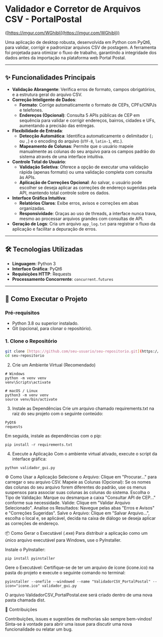 # Validador e Corretor de Arquivos CSV - PortalPostal

([https://imgur.com/WGhiblj](https://imgur.com/WGhiblj))

Uma aplicação de desktop robusta, desenvolvida em Python com PyQt6, para validar, corrigir e padronizar arquivos CSV de postagem. A ferramenta foi projetada para otimizar o fluxo de trabalho, garantindo a integridade dos dados antes da importação na plataforma web Portal Postal.

---

## ✨ Funcionalidades Principais

* **Validação Abrangente**: Verifica erros de formato, campos obrigatórios, e a estrutura geral do arquivo CSV.
* **Correção Inteligente de Dados**:
    * **Formato**: Corrige automaticamente o formato de CEPs, CPFs/CNPJs e telefones.
    * **Endereços (Opcional)**: Consulta 5 APIs públicas de CEP em sequência para validar e corrigir endereços, bairros, cidades e UFs, aumentando a precisão das entregas.
* **Flexibilidade de Entrada**:
    * **Detecção Automática**: Identifica automaticamente o delimitador (`;` ou `,`) e o encoding do arquivo (`UTF-8`, `latin-1`, etc.).
    * **Mapeamento de Colunas**: Permite que o usuário mapeie manualmente as colunas do seu arquivo para os campos padrão do sistema através de uma interface intuitiva.
* **Controle Total do Usuário**:
    * **Validação Seletiva**: Oferece a opção de executar uma validação rápida (apenas formato) ou uma validação completa com consulta às APIs.
    * **Aplicação de Correções Opcional**: Ao salvar, o usuário pode escolher se deseja aplicar as correções de endereço sugeridas pela API, mantendo total controle sobre os dados.
* **Interface Gráfica Intuitiva**:
    * **Relatórios Claros**: Exibe erros, avisos e correções em abas organizadas.
    * **Responsividade**: Graças ao uso de threads, a interface nunca trava, mesmo ao processar arquivos grandes com consultas de API.
* **Geração de Logs**: Cria um arquivo `app_log.txt` para registrar o fluxo da aplicação e facilitar a depuração de erros.

---

## 🛠️ Tecnologias Utilizadas

* **Linguagem**: Python 3
* **Interface Gráfica**: PyQt6
* **Requisições HTTP**: Requests
* **Processamento Concorrente**: `concurrent.futures`

---

## 🚀 Como Executar o Projeto

### Pré-requisitos

* Python 3.8 ou superior instalado.
* Git (opcional, para clonar o repositório).

### 1. Clone o Repositório

```bash
git clone [https://github.com/seu-usuario/seu-repositorio.git](https://github.com/seu-usuario/seu-repositorio.git)
cd seu-repositorio
```

2. Crie um Ambiente Virtual (Recomendado)
```
# Windows
python -m venv venv
venv\Scripts\activate

# macOS / Linux
python3 -m venv venv
source venv/bin/activate
```

3. Instale as Dependências
Crie um arquivo chamado requirements.txt na raiz do seu projeto com o seguinte conteúdo:
```
PyQt6
requests
```
Em seguida, instale as dependências com o pip:
```
pip install -r requirements.txt
```

4. Execute a Aplicação
Com o ambiente virtual ativado, execute o script da interface gráfica:
```
python validador_gui.py
```

⚙️ Como Usar a Aplicação
Selecione o Arquivo: Clique em "Procurar..." para carregar o seu arquivo CSV.
Mapeie as Colunas (Opcional): Se os nomes das colunas do seu arquivo forem diferentes do padrão, use os menus suspensos para associar suas colunas às colunas do sistema.
Escolha o Tipo de Validação: Marque ou desmarque a caixa "Consultar API de CEP..." conforme sua necessidade.
Valide: Clique em "Validar Arquivo Selecionado".
Analise os Resultados: Navegue pelas abas "Erros e Avisos" e "Correções Sugeridas".
Salve o Arquivo: Clique em "Salvar Arquivo...", escolha o local e, se aplicável, decida na caixa de diálogo se deseja aplicar as correções de endereço.

📦 Como Gerar o Executável (.exe)
Para distribuir a aplicação como um único arquivo executável para Windows, use o PyInstaller.

Instale o PyInstaller:
```
pip install pyinstaller
```

Gere o Executável:
Certifique-se de ter um arquivo de ícone (icone.ico) na pasta do projeto e execute o seguinte comando no terminal:
```
pyinstaller --onefile --windowed --name "ValidadorCSV_PortalPostal" --icon="icone.ico" validador_gui.py
```
O arquivo ValidadorCSV_PortalPostal.exe será criado dentro de uma nova pasta chamada dist.

🤝 Contribuições

Contribuições, issues e sugestões de melhorias são sempre bem-vindos! Sinta-se à vontade para abrir uma issue para discutir uma nova funcionalidade ou relatar um bug.



